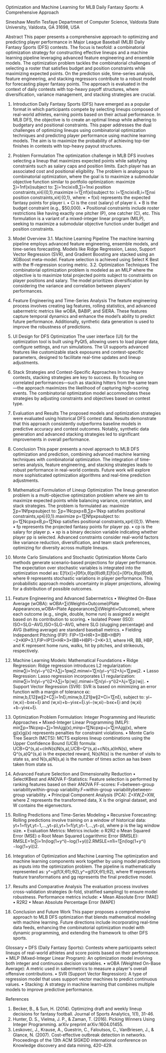 Optimization and Machine Learning for MLB Daily Fantasy Sports: A Comprehensive Approach



Sineshaw Mesfin Tesfaye
Department of Computer Science, Valdosta State University, Valdosta, GA 31698, USA
 
Abstract
This paper presents a comprehensive approach to optimizing and predicting player performance in Major League Baseball (MLB) Daily Fantasy Sports (DFS) contests. The focus is twofold: a combinatorial optimization strategy for constructing effective lineups and a machine learning pipeline leveraging advanced feature engineering and ensemble models. The optimization problem tackles the combinatorial challenges of selecting a roster that satisfies budget and position constraints while maximizing expected points. On the prediction side, time-series analysis, feature engineering, and stacking regressors contribute to a robust model for forecasting player fantasy points. The approach is evaluated in the context of daily contests with top-heavy payoff structures, where diversification, variance management, and stacking strategies are crucial.
 
1. Introduction
Daily Fantasy Sports (DFS) have emerged as a popular format in which participants compete by selecting lineups composed of real-world athletes, earning points based on their actual performance. In MLB DFS, the objective is to create an optimal lineup while adhering to budgetary and positional constraints. This paper addresses the dual challenges of optimizing lineups using combinatorial optimization techniques and predicting player performance using machine learning models. The aim is to maximize the probability of achieving top-tier finishes in contests with top-heavy payout structures.
 
2. Problem Formulation
The optimization challenge in MLB DFS involves selecting a lineup that maximizes expected points while satisfying constraints such as salary caps and position limits. Each player has an associated cost and positional eligibility. The problem is analogous to combinatorial optimization, where the goal is to maximize a submodular objective function similar to portfolio optimization:
maximize ∑i=1nf(xi)subject to: ∑i=1ncixi≤B,∑i=1nxi position constraints,xi∈{0,1},maximize i=1∑nf(xi)subject to: i=1∑ncixi≤B,i=1∑nxi position constraints,xi∈{0,1},
where:
•	f(xi)  represents the expected fantasy points for player i.
•	Ci is the cost (salary) of player ii.
•	B is the budget constraint (e.g., $50,000).
•	Positional constraints include roster restrictions like having exactly one pitcher (P), one catcher (C), etc.
This formulation is a variant of a mixed-integer linear program (MILP), seeking to maximize a submodular objective function under budget and position constraints.
 
3. Model Overview
3.1. Machine Learning Pipeline
The machine learning pipeline employs advanced feature engineering, ensemble models, and time-series forecasting. Models like Ridge Regression, Lasso, Support Vector Regression (SVR), and Gradient Boosting are stacked using an XGBoost meta-model. Feature selection is achieved using Select K Best with the ff-regression scoring metric.
3.2. Optimization Techniques
The combinatorial optimization problem is modeled as an MILP where the objective is to maximize total projected points subject to constraints on player positions and salary. The model prioritizes diversification by considering the variance and correlation between players' performances.
 
4. Feature Engineering and Time-Series Analysis
The feature engineering process involves creating lag features, rolling statistics, and advanced sabermetric metrics like wOBA, BABIP, and SIERA. These features capture temporal dynamics and enhance the model’s ability to predict future performance. Additionally, synthetic data generation is used to improve the robustness of predictions.
 
5. UI Design for DFS Optimization
The user interface (UI) for the optimization tool is built using PyQt5, allowing users to load player data, configure settings, and run simulations. The UI supports advanced features like customizable stack exposures and contest-specific parameters, designed to facilitate real-time updates and lineup adjustments.
 
6. Stack Strategies and Contest-Specific Approaches
In top-heavy contests, stacking strategies are key to success. By focusing on correlated performances—such as stacking hitters from the same team—the approach maximizes the likelihood of capturing high-scoring events. The combinatorial optimization model accommodates these strategies by adjusting constraints and objectives based on contest type.
 
7. Evaluation and Results
The proposed models and optimization strategies were evaluated using historical DFS contest data. Results demonstrate that this approach consistently outperforms baseline models in predictive accuracy and contest outcomes. Notably, synthetic data generation and advanced stacking strategies led to significant improvements in overall performance.
 
8. Conclusion
This paper presents a novel approach to MLB DFS optimization and prediction, combining advanced machine learning techniques with combinatorial optimization. The integration of time-series analysis, feature engineering, and stacking strategies leads to robust performance in real-world contests. Future work will explore more sophisticated optimization algorithms and real-time prediction adjustments.
 
9. Mathematical Formulation of Lineup Optimization
The lineup generation problem is a multi-objective optimization problem where we aim to maximize expected points while balancing variance, correlation, and stack strategies. The problem is formulated as:
maximize ∑p=1Nfpxpsubject to: ∑p=1Ncpxp≤B,∑p=1Nxp satisfies positional constraints,xp∈{0,1}.maximize p=1∑Nfpxpsubject to: p=1∑Ncpxp≤B,p=1∑Nxp satisfies positional constraints,xp∈{0,1}.
Where:
•	fp represents the projected fantasy points for player pp.
•	cp is the salary for player p.
•	xp is a binary decision variable indicating whether player pp is selected.
Advanced constraints consider real-world factors like variance reduction, diversification, and team stack preferences, optimizing for diversity across multiple lineups.
 
10. Monte Carlo Simulations and Stochastic Optimization
Monte Carlo methods generate scenario-based projections for player performance. The expectation over stochastic variables is integrated into the optimization model as:
E[f(x)]=∫Θf(x,θ)p(θ)dθ,E[f(x)]=∫Θf(x,θ)p(θ)dθ,
where θ represents stochastic variations in player performance. This probabilistic approach models uncertainty in player projections, allowing for a distribution of possible outcomes.
 
11. Feature Engineering and Advanced Sabermetrics
•	Weighted On-Base Average (wOBA):
wOBA=∑i(Weighti×Outcomei)Plate Appearances,wOBA=Plate Appearances∑i(Weighti×Outcomei),
where each outcome (e.g., single, double, home run) is assigned a weight based on its contribution to scoring.
•	Isolated Power (ISO):
ISO=SLG−AVG,ISO=SLG−AVG,
where SLG (slugging percentage) and AVG (batting average) are standard baseball metrics.
•	Fielding Independent Pitching (FIP):
FIP=13×HR+3×(BB+HBP)−2×KIP+3.1,FIP=IP13×HR+3×(BB+HBP)−2×K+3.1,
where HR, BB, HBP, and K represent home runs, walks, hit by pitches, and strikeouts, respectively.
 
12. Machine Learning Models: Mathematical Foundations
•	Ridge Regression: Ridge regression introduces L2 regularization:
minw∑i=1n(yi−y^i)2+λ∑j=1pwj2.minwi=1∑n(yi−y^i)2+λj=1∑pwj2.
•	Lasso Regression: Lasso regression incorporates L1 regularization:
minw∑i=1n(yi−y^i)2+λ∑j=1p∣wj∣.minwi=1∑n(yi−y^i)2+λj=1∑p∣wj∣.
•	Support Vector Regression (SVR): SVR is based on minimizing an error function with a margin of tolerance ϵϵ:
minw,b,ξ12∥w∥2+C∑i=1nξi,minw,b,ξ21∥w∥2+Ci=1∑nξi,
subject to:
yi−⟨w,xi⟩−b≤ϵ+ξi and ⟨w,xi⟩+b−yi≤ϵ+ξi.yi−⟨w,xi⟩−b≤ϵ+ξi and ⟨w,xi⟩+b−yi≤ϵ+ξi.
 
13. Optimization Problem Formulation: Integer Programming and Heuristic Approaches
•	Mixed-Integer Linear Programming (MILP):
min∑p=1Ncpxp+∑j=1mλjgj(x),minp=1∑Ncpxp+j=1∑mλjgj(x),
where gj(x)gj(x) represents penalties for constraint violations.
•	Monte Carlo Tree Search (MCTS): MCTS explores lineup combinations using the Upper Confidence Bound (UCB) formula:
UCB=Q^(s,a)+cln⁡N(s)N(s,a),UCB=Q^(s,a)+cN(s,a)lnN(s),
where Q^(s,a)Q^(s,a) is the expected reward, N(s)N(s) is the number of visits to state ss, and N(s,a)N(s,a) is the number of times action aa has been taken from state ss.
 
14. Advanced Feature Selection and Dimensionality Reduction
•	SelectKBest and ANOVA F-Statistics:
Feature selection is performed by ranking features based on their ANOVA FF-scores:
F=between-group variabilitywithin-group variability.F=within-group variabilitybetween-group variability.
•	Principal Component Analysis (PCA):
Z=XW,Z=XW,
where Z represents the transformed data, X is the original dataset, and W contains the eigenvectors.
 
15. Rolling Predictions and Time-Series Modeling
•	Recursive Forecasting: Rolling predictions involve training on a window of historical data:
yt+1=f(yt,yt−1,…,yt−p),yt+1=f(yt,yt−1,…,yt−p),
where p is the lag window size.
•	Evaluation Metrics: Metrics include:
o	R2R2
o	Mean Squared Error (MSE)
o	Root Mean Squared Logarithmic Error (RMSLE):
RMSLE=1n∑i=1n(log⁡(1+y^i)−log⁡(1+yi))2.RMSLE=n1i=1∑n(log(1+y^i)−log(1+yi))2.
 
16. Integration of Optimization and Machine Learning
The optimization and machine learning components work together by using model predictions as inputs into the optimization problem. The pipeline is mathematically represented as:
y^=g(f(X;θ1);θ2),y^=g(f(X;θ1);θ2),
where ff represents feature transformations and gg represents the final predictive model.
 
17. Results and Comparative Analysis
The evaluation process involves cross-validation strategies (k-fold, stratified sampling) to ensure model robustness. Performance metrics include:
•	Mean Absolute Error (MAE)
•	R2R2
•	Mean Absolute Percentage Error (MAPE)
 
18. Conclusion and Future Work
This paper proposes a comprehensive approach to MLB DFS optimization that blends mathematical modeling with machine learning. Future directions include incorporating real-time data feeds, enhancing the combinatorial optimization model with dynamic programming, and extending the framework to other DFS sports.
 
Glossary
•	DFS (Daily Fantasy Sports): Contests where participants select lineups of real-world athletes and score points based on their performance.
•	MILP (Mixed-Integer Linear Program): An optimization model involving both integer and continuous decision variables.
•	wOBA (Weighted On-Base Average): A metric used in sabermetrics to measure a player's overall offensive contributions.
•	SVR (Support Vector Regression): A type of regression model that uses support vector machines to predict continuous values.
•	Stacking: A strategy in machine learning that combines multiple models to improve predictive performance.
 
References
1.	Becker, B., & Sun, H. (2014). Optimizing draft and weekly lineup decisions for fantasy football. Journal of Sports Analytics, 1(1), 31-46.
2.	Hunter, D. S., Vielma, J. P., & Zaman, T. (2016). Picking Winners Using Integer Programming. arXiv preprint arXiv:1604.01455.
3.	Leskovec, J., Krause, A., Guestrin, C., Faloutsos, C., VanBriesen, J., & Glance, N. (2007). Cost-effective outbreak detection in networks. Proceedings of the 13th ACM SIGKDD international conference on Knowledge discovery and data mining, 420-429.

